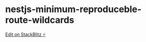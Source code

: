 # nestjs-minimum-reproduceble-route-wildcards

[Edit on StackBlitz ⚡️](https://stackblitz.com/edit/nestjs-typescript-starter-hjs8ne)